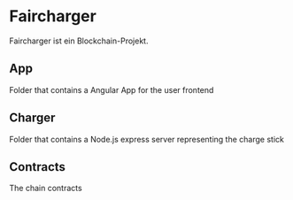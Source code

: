 # Faircharger
Faircharger ist ein Blockchain-Projekt.

## App
Folder that contains a Angular App for the user frontend

## Charger
Folder that contains a Node.js express server representing the charge stick

## Contracts
The chain contracts
